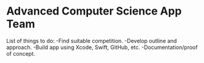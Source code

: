 # Advanced Computer Science App Team

List of things to do:
-Find suitable competition.
-Develop outline and approach.
-Build app using Xcode, Swift, GitHub, etc.
-Documentation/proof of concept.
